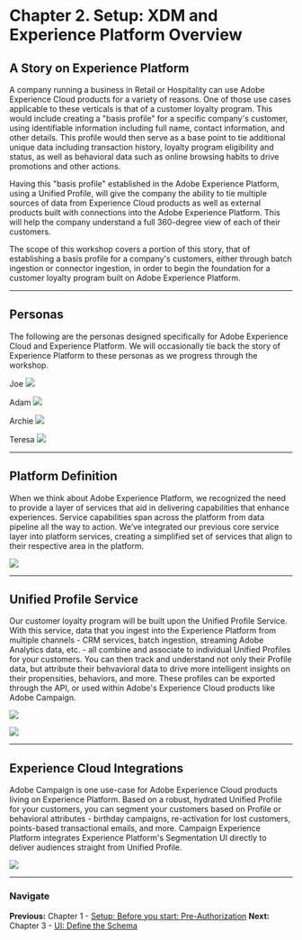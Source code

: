 # Chapter 2. Setup: XDM and Experience Platform Overview

## A Story on Experience Platform

A company running a business in Retail or Hospitality can use Adobe Experience Cloud products for a variety of reasons. One of those use cases applicable to these verticals is that of a customer loyalty program. This would include creating a "basis profile" for a specific company's customer, using identifiable information including full name, contact information, and other details. This profile would then serve as a base point to tie additional unique data including transaction history, loyalty program eligibility and status, as well as behavioral data such as online browsing habits to drive promotions and other actions.

Having this "basis profile" established in the Adobe Experience Platform, using a Unified Profile, will give the company the ability to tie multiple sources of data from Experience Cloud products as well as external products built with connections into the Adobe Experience Platform. This will help the company understand a full 360-degree view of each of their customers.

The scope of this workshop covers a portion of this story, that of establishing a basis profile for a company's customers, either through batch ingestion or connector ingestion, in order to begin the foundation for a customer loyalty program built on Adobe Experience Platform.

---

## Personas

The following are the personas designed specifically for Adobe Experience Cloud and Experience Platform. We will occasionally tie back the story of Experience Platform to these personas as we progress through the workshop.

Joe
![](../images/chapter-1/persona-joe.png)

Adam
![](../images/chapter-1/persona-adam.png)

Archie
![](../images/chapter-1/persona-archie.png)

Teresa
![](../images/chapter-1/persona-teresa.png)

---

## Platform Definition

When we think about Adobe Experience Platform, we recognized the need to provide a layer of services that aid in delivering capabilities that enhance experiences. Service capabilities span across the platform from data pipeline all the way to action. We’ve integrated our previous core service layer into platform services, creating a simplified set of services that align to their respective area in the platform.

![](../images/chapter-1/architecture-1.png)

---

## Unified Profile Service

Our customer loyalty program will be built upon the Unified Profile Service. With this service, data that you ingest into the Experience Platform from multiple channels - CRM services, batch ingestion, streaming Adobe Analytics data, etc. - all combine and associate to individual Unified Profiles for your customers. You can then track and understand not only their Profile data, but attribute their behvavioral data to drive more intelligent insights on their propensities, behaviors, and more. These profiles can be exported through the API, or used within Adobe's Experience Cloud products like Adobe Campaign.

![](../images/chapter-1/unifiedprofile-1.png)

![](../images/chapter-1/unifiedprofile-2.png)

---

## Experience Cloud Integrations

Adobe Campaign is one use-case for Adobe Experience Cloud products living on Experience Platform. Based on a robust, hydrated Unified Profile for your customers, you can segment your customers based on Profile or behavioral attributes - birthday campaigns, re-activation for lost customers, points-based transactional emails, and more. Campaign Experience Platform integrates Experience Platform's Segmentation UI directly to deliver audiences straight from Unified Profile.

![](../images/chapter-1/adobecampaign-1.png)

---

### Navigate

**Previous:** Chapter 1 - [Setup: Before you start: Pre-Authorization](chapter-1.md)
**Next:** Chapter 3 - [UI: Define the Schema](chapter-3.md)
